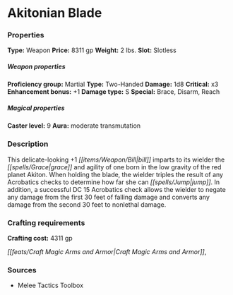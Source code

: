 ﻿---
Title: "Akitonian Blade"
Type: "Weapon"
Price: "8311 gp"
Weight: "2 lbs."
Slot: "Slotless"
Proficiency group: "Martial"
Weapon properties Type: "Two-Handed"
Damage: "1d8"
Critical: "x3"
Enhancement bonus: "+1"
Damage type: "S"
Special: "Brace, Disarm, Reach"
Caster level: "9"
Aura: "moderate transmutation"
Description: |
  "This delicate-looking _+1 bill_ imparts to its wielder the grace and agility of one born in the low gravity of the red planet Akiton. When holding the blade, the wielder triples the result of any Acrobatics checks to determine how far she can jump. In addition, a successful DC 15 Acrobatics check allows the wielder to negate any damage from the first 30 feet of falling damage and converts any damage from the second 30 feet to nonlethal damage."
Crafting cost: "4311 gp"
Sources: "['Melee Tactics Toolbox']"
---

# Akitonian Blade

### Properties

**Type:** Weapon **Price:** 8311 gp **Weight:** 2 lbs. **Slot:** Slotless

##### Weapon properties

**Proficiency group:** Martial **Type:** Two-Handed **Damage:** 1d8 **Critical:** x3 **Enhancement bonus:** +1 **Damage type:** S **Special:** Brace, Disarm, Reach

##### Magical properties

**Caster level:** 9 **Aura:** moderate transmutation

### Description

This delicate-looking +1 _[[items/Weapon/Bill|bill]]_ imparts to its wielder the _[[spells/Grace|grace]]_ and agility of one born in the low gravity of the red planet Akiton. When holding the blade, the wielder triples the result of any Acrobatics checks to determine how far she can _[[spells/Jump|jump]]_. In addition, a successful DC 15 Acrobatics check allows the wielder to negate any damage from the first 30 feet of falling damage and converts any damage from the second 30 feet to nonlethal damage.

### Crafting requirements

**Crafting cost:** 4311 gp

_[[feats/Craft Magic Arms and Armor|Craft Magic Arms and Armor]]_,

### Sources

* Melee Tactics Toolbox